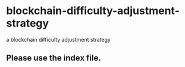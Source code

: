 # blockchain-difficulty-adjustment-strategy
 a blockchain difficulty adjustment strategy

## Please use the index file.